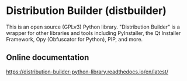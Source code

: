 # Distribution Builder (distbuilder)  

This is an open source (GPLv3) Python library. 
"Distribution Builder" is a wrapper for other libraries and 
tools including PyInstaller, the Qt Installer Framework, Opy 
(Obfuscator for Python), PIP, and more.  

## Online documentation

https://distribution-builder-python-library.readthedocs.io/en/latest/
